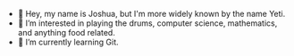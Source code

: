 - 👋 Hey, my name is Joshua, but I'm more widely known by the name Yeti.
- 👀 I’m interested in playing the drums, computer science, mathematics, and anything food related.
- 🌱 I’m currently learning Git.

<!---
WatashiWaYetiDesu/WatashiWaYetiDesu is a ✨ special ✨ repository because its `README.md` (this file) appears on your GitHub profile.
You can click the Preview link to take a look at your changes.
--->

